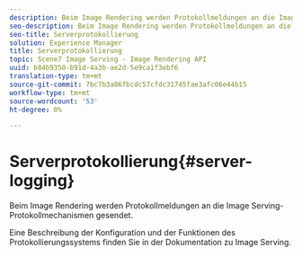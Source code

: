 ```yaml
---
description: Beim Image Rendering werden Protokollmeldungen an die Image Serving-Protokollmechanismen gesendet.
seo-description: Beim Image Rendering werden Protokollmeldungen an die Image Serving-Protokollmechanismen gesendet.
seo-title: Serverprotokollierung
solution: Experience Manager
title: Serverprotokollierung
topic: Scene7 Image Serving - Image Rendering API
uuid: b84b9350-b91d-4a3b-ae2d-5e9ca1f3ebf6
translation-type: tm+mt
source-git-commit: 7bc7b3a86fbcdc57cfdc31745fae3afc06e44b15
workflow-type: tm+mt
source-wordcount: '53'
ht-degree: 0%

---
```



# Serverprotokollierung{#server-logging}

Beim Image Rendering werden Protokollmeldungen an die Image Serving-Protokollmechanismen gesendet.

Eine Beschreibung der Konfiguration und der Funktionen des Protokollierungssystems finden Sie in der Dokumentation zu Image Serving.
